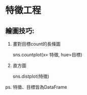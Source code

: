# 特徵工程

## 繪圖技巧:
1. 畫對目標count的長條圖

    sns.countplot(x= 特徵, hue=目標)
2. 直方圖

     sns.distplot(特徵)
     
ps. 特徵、目標皆為DataFrame
